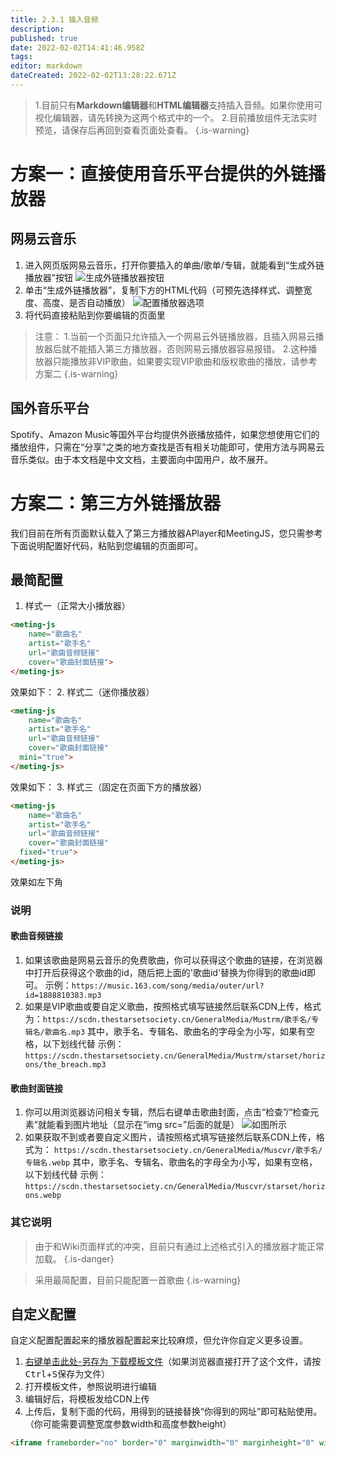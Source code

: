 ```yaml
---
title: 2.3.1 插入音频
description: 
published: true
date: 2022-02-02T14:41:46.958Z
tags: 
editor: markdown
dateCreated: 2022-02-02T13:28:22.671Z
---
```


> 1.目前只有**Markdown编辑器**和**HTML编辑器**支持插入音频。如果你使用可视化编辑器，请先转换为这两个格式中的一个。
> 2.目前播放组件无法实时预览，请保存后再回到查看页面处查看。
{.is-warning}

# 方案一：直接使用音乐平台提供的外链播放器
## 网易云音乐
1. 进入网页版网易云音乐，打开你要插入的单曲/歌单/专辑，就能看到“生成外链播放器”按钮
![生成外链播放器按钮](https://img.starset.fans/2022/02/02/40c60159b4925.png)
2. 单击“生成外链播放器”，复制下方的HTML代码（可预先选择样式、调整宽度、高度、是否自动播放）
![配置播放器选项](https://img.starset.fans/2022/02/02/d8e4f11c8f3f8.png)
3. 将代码直接粘贴到你要编辑的页面里

> 注意：
> 1.当前一个页面只允许插入一个网易云外链播放器，且插入网易云播放器后就不能插入第三方播放器，否则网易云播放器容易报错。
> 2.这种播放器只能播放非VIP歌曲，如果要实现VIP歌曲和版权歌曲的播放，请参考方案二
{.is-warning}


## 国外音乐平台
Spotify、Amazon Music等国外平台均提供外嵌播放插件，如果您想使用它们的播放组件，只需在“分享”之类的地方查找是否有相关功能即可，使用方法与网易云音乐类似。由于本文档是中文文档，主要面向中国用户，故不展开。

# 方案二：第三方外链播放器
我们目前在所有页面默认载入了第三方播放器APlayer和MeetingJS，您只需参考下面说明配置好代码，粘贴到您编辑的页面即可。
## 最简配置
1. 样式一（正常大小播放器）
```html
<meting-js
	name="歌曲名"
	artist="歌手名"
	url="歌曲音频链接"
	cover="歌曲封面链接">
</meting-js>
```
效果如下：
<meting-js
  name="THE BREACH"
  artist="STARSET"
  url="https://music.163.com/song/media/outer/url?id=1888810383.mp3"
  cover="https://scdn.thestarsetsociety.cn/GeneralMedia/Muscvr/starset/horizons.webp">
</meting-js>
2. 样式二（迷你播放器）
```html
<meting-js
	name="歌曲名"
	artist="歌手名"
	url="歌曲音频链接"
	cover="歌曲封面链接"
  mini="true">
</meting-js>
```
效果如下：
<meting-js
  name="THE BREACH"
  artist="STARSET"
  url="https://music.163.com/song/media/outer/url?id=1888810383.mp3"
  cover="https://scdn.thestarsetsociety.cn/GeneralMedia/Muscvr/starset/horizons.webp"
  mini="true">
</meting-js>
3. 样式三（固定在页面下方的播放器）
```html
<meting-js
	name="歌曲名"
	artist="歌手名"
	url="歌曲音频链接"
	cover="歌曲封面链接"
  fixed="true">
</meting-js>
```
效果如左下角
<meting-js
  name="THE BREACH"
  artist="STARSET"
  url="https://music.163.com/song/media/outer/url?id=1888810383.mp3"
  cover="https://scdn.thestarsetsociety.cn/GeneralMedia/Muscvr/starset/horizons.webp"
  fixed="true">
</meting-js>
### 说明
#### 歌曲音频链接
1. 如果该歌曲是网易云音乐的免费歌曲，你可以获得这个歌曲的链接，在浏览器中打开后获得这个歌曲的id，随后把上面的'歌曲id'替换为你得到的歌曲id即可。
示例：`https://music.163.com/song/media/outer/url?id=1888810383.mp3`
2. 如果是VIP歌曲或要自定义歌曲，按照格式填写链接然后联系CDN上传，格式为：`https://scdn.thestarsetsociety.cn/GeneralMedia/Mustrm/歌手名/专辑名/歌曲名.mp3`
其中，歌手名、专辑名、歌曲名的字母全为小写，如果有空格，以下划线代替
示例：`https://scdn.thestarsetsociety.cn/GeneralMedia/Mustrm/starset/horizons/the_breach.mp3`
#### 歌曲封面链接
1. 你可以用浏览器访问相关专辑，然后右键单击歌曲封面，点击“检查”/“检查元素”就能看到图片地址（显示在“img src=”后面的就是）
![如图所示](https://img.starset.fans/2022/02/02/22d13a19e20e6.png)
2. 如果获取不到或者要自定义图片，请按照格式填写链接然后联系CDN上传，格式为：
`https://scdn.thestarsetsociety.cn/GeneralMedia/Muscvr/歌手名/专辑名.webp`
其中，歌手名、专辑名、歌曲名的字母全为小写，如果有空格，以下划线代替
示例：`https://scdn.thestarsetsociety.cn/GeneralMedia/Muscvr/starset/horizons.webp`
### 其它说明
> 由于和Wiki页面样式的冲突，目前只有通过上述格式引入的播放器才能正常加载。
{.is-danger}

> 采用最简配置，目前只能配置一首歌曲
{.is-warning}

## 自定义配置
自定义配置配置起来的播放器配置起来比较麻烦，但允许你自定义更多设置。

1. [右键单击此处-另存为 下载模板文件](/amptemplate.html)（如果浏览器直接打开了这个文件，请按<kbd>Ctrl</kbd>+<kbd>S</kbd>保存为文件）
2. 打开模板文件，参照说明进行编辑
3. 编辑好后，将模板发给CDN上传
4. 上传后，复制下面的代码，用得到的链接替换“你得到的网址”即可粘贴使用。（你可能需要调整宽度参数width和高度参数height）

```html
<iframe frameborder="no" border="0" marginwidth="0" marginheight="0" width=330 height=450 src="//你得到的网址"></iframe>
```
